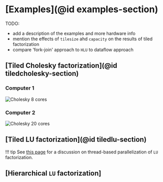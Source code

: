 # [Examples](@id examples-section)

TODO: 
- add a description of the examples and more hardware info
- mention the effects of `tilesize` ahd `capacity` on the results of tiled factorization
- compare 'fork-join' approach to `HLU` to dataflow approach
 
## [Tiled Cholesky factorization](@id tiledcholesky-section)

### Computer 1
![Cholesky 8
cores](https://github.com/maltezfaria/DataFlowTasks.jl/blob/9958341ed6f2a1b94b6e4323a64bf12533bcf2ab/benchmarks/mac_choleskyperf_capacity_50_tilesize_256_cores_8.png)



### Computer 2
![Cholesky 20
cores](https://github.com/maltezfaria/DataFlowTasks.jl/blob/9958341ed6f2a1b94b6e4323a64bf12533bcf2ab/benchmarks/workstation_choleskyperf_capacity_50_tilesize_256_cores_20.png)

## [Tiled LU factorization](@id tiledlu-section)

!!! tip
    See [this page](https://hpc2n.github.io/Task-based-parallelism/branch/spring2021/task-basics-lu/)
    for a discussion on thread-based parallelization of `LU` factorization.

## [Hierarchical `LU` factorization]
